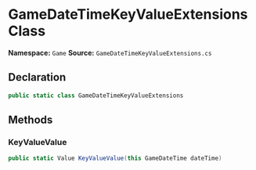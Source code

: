 # GameDateTimeKeyValueExtensions Class

**Namespace:** `Game`
**Source:** `GameDateTimeKeyValueExtensions.cs`

## Declaration

```csharp
public static class GameDateTimeKeyValueExtensions
```

## Methods

### KeyValueValue

```csharp
public static Value KeyValueValue(this GameDateTime dateTime)
```

